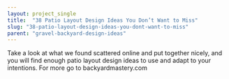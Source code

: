 ```yaml
---
layout: project_single
title:  "38 Patio Layout Design Ideas You Don’t Want to Miss"
slug: "38-patio-layout-design-ideas-you-dont-want-to-miss"
parent: "gravel-backyard-design-ideas"
---
```

Take a look at what we found scattered online and put together nicely, and you will find enough patio layout design ideas to use and adapt to your intentions. For more go to backyardmastery.com